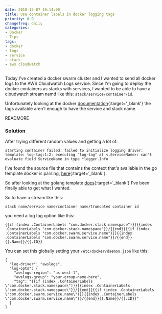 ```yaml
---
date: 2018-12-07 19:14:00
title: Use container labels in docker logging tags
priority: 0.9
changefreq: daily
categories:
- Docker
- Tips
tags:
- docker
- logs
- service
- stack
- aws cloudwatch
---
```


Today I've created a docker swarm cluster and I wanted to send all docker logs to the AWS Cloudwatch Logs service.
Since I'm going to deploy the docker containers as stacks with services, I wanted to be able to have a cloudwatch stream
namd like this: `stack/service/container/id`.

Unfortunately looking at the docker [documentation](https://docs.docker.com/v17.09/engine/admin/logging/log_tags/){:target='_blank'} the tags available aren't enough to have the service and stack name.

READMORE

### Solution

After trying different random values and getting a lot of:

```
starting container failed: failed to initialize logging driver: template: log-tag:1:2: executing "log-tag" at <.ServiceName>: can't evaluate field ServiceName in type *logger.Info
```

I've found the source file that contains the context that's available in the go template docker is parsing,
[here](https://github.com/moby/moby/blob/8e610b2b55bfd1bfa9436ab110d311f5e8a74dcb/daemon/logger/loginfo.go#L12-L25){:target='_blank'}.

So after looking at the golang template [docs](https://golang.org/pkg/text/template/){:target='_blank'} I've been finally able to get what I wanted.

So to have a stream like this:

```
stack name/service name/container name/truncated container id
```

you need a log tag option like this:

```
{{if (index .ContainerLabels "com.docker.stack.namespace")}}{{index .ContainerLabels "com.docker.stack.namespace"}}/{{end}}{{if (index .ContainerLabels "com.docker.swarm.service.name")}}{{index .ContainerLabels "com.docker.swarm.service.name"}}/{{end}}{{.Name}}/{{.ID}}
```

You can set this globally setting your `/etc/docker/daemon.json` like this:

```
{
  "log-driver": "awslogs",
  "log-opts": {
    "awslogs-region": "us-west-1",
    "awslogs-group": "your-group-name-here",
    "tag": "{{if (index .ContainerLabels \"com.docker.stack.namespace\")}}{{index .ContainerLabels \"com.docker.stack.namespace\"}}/{{end}}{{if (index .ContainerLabels \"com.docker.swarm.service.name\")}}{{index .ContainerLabels \"com.docker.swarm.service.name\"}}/{{end}}{{.Name}}/{{.ID}}"
  }
}
```
